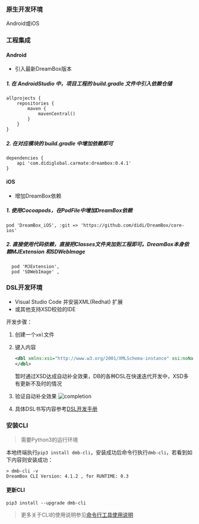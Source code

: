 ### 原生开发环境

Android或iOS

### 工程集成

#### Android

- 引入最新DreamBox版本

##### 1.  在 AndroidStudio 中，项目工程的 build.gradle 文件中引入依赖仓储
````
allprojects {
    repositories {
        maven {
            mavenCentral()
        }
    }
}
````

##### 2.  在对应模块的 build.gradle 中增加依赖即可
````
dependencies {
    api 'com.didiglobal.carmate:dreambox:0.4.1'
}
````


#### iOS

- 增加DreamBox依赖

##### 1.  使用Cocoapods，在PodFile中增加DreamBox依赖

````
pod 'DreamBox_iOS', :git => 'https://github.com/didi/DreamBox/core-ios'
````
##### 2.  直接使用代码依赖，直接把Classes文件夹加到工程即可。DreamBox本身依赖MJExtension 和SDWebImage

````
  pod 'MJExtension',
  pod 'SDWebImage' , 
````

### DSL开发环境

- Visual Studio Code 并安装XML(Redhat) 扩展
- 或其他支持XSD校验的IDE

开发步骤：
1. 创建一个`xml`文件
2. 键入内容
   ```xml
   <dbl xmlns:xsi="http://www.w3.org/2001/XMLSchema-instance" xsi:noNamespaceSchemaLocation="https://db-xsd.oss-cn-beijing.aliyuncs.com/dbl.xsd">
   </dbl>
   ```
   暂时通过XSD达成自动补全效果，DB的各种DSL在快速迭代开发中，XSD多有更新不及时的情况
   
3. 验证自动补全效果
   ![completion](../assets/dbl_completion.png)
4. 具体DSL书写内容参考[DSL开发手册](../dsl/changelog.md)


### 安装CLI

> 需要Python3的运行环境

本地终端执行`pip3 install dmb-cli`，安装成功后命令行执行`dmb-cli`，若看到如下内容则安装成功：
```
> dmb-cli -v
DreamBox CLI Version: 4.1.2 , for RUNTIME: 0.3
```

#### 更新CLI
```
pip3 install --upgrade dmb-cli
```

> 更多关于CLI的使用说明参见[命令行工具使用说明](cli/README.md)